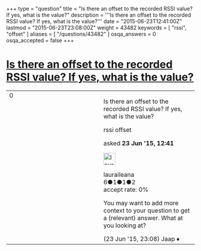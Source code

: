 +++
type = "question"
title = "Is there an offset to the recorded RSSI value? If yes, what is the value?"
description = '''Is there an offset to the recorded RSSI value? If yes, what is the value?'''
date = "2015-06-23T12:41:00Z"
lastmod = "2015-06-23T23:08:00Z"
weight = 43482
keywords = [ "rssi", "offset" ]
aliases = [ "/questions/43482" ]
osqa_answers = 0
osqa_accepted = false
+++

<div class="headNormal">

# [Is there an offset to the recorded RSSI value? If yes, what is the value?](/questions/43482/is-there-an-offset-to-the-recorded-rssi-value-if-yes-what-is-the-value)

</div>

<div id="main-body">

<div id="askform">

<table id="question-table" style="width:100%;"><colgroup><col style="width: 50%" /><col style="width: 50%" /></colgroup><tbody><tr class="odd"><td style="width: 30px; vertical-align: top"><div class="vote-buttons"><span id="post-43482-upvote" class="ajax-command post-vote up" rel="nofollow" title="I like this post (click again to cancel)"> </span><div id="post-43482-score" class="post-score" title="current number of votes">0</div><span id="post-43482-downvote" class="ajax-command post-vote down" rel="nofollow" title="I dont like this post (click again to cancel)"> </span> <span id="favorite-mark" class="ajax-command favorite-mark" rel="nofollow" title="mark/unmark this question as favorite (click again to cancel)"> </span><div id="favorite-count" class="favorite-count"></div></div></td><td><div id="item-right"><div class="question-body"><p>Is there an offset to the recorded RSSI value? If yes, what is the value?</p></div><div id="question-tags" class="tags-container tags"><span class="post-tag tag-link-rssi" rel="tag" title="see questions tagged &#39;rssi&#39;">rssi</span> <span class="post-tag tag-link-offset" rel="tag" title="see questions tagged &#39;offset&#39;">offset</span></div><div id="question-controls" class="post-controls"></div><div class="post-update-info-container"><div class="post-update-info post-update-info-user"><p>asked <strong>23 Jun '15, 12:41</strong></p><img src="https://secure.gravatar.com/avatar/41db6e5d029da67fd8377eac8ca4c7c7?s=32&amp;d=identicon&amp;r=g" class="gravatar" width="32" height="32" alt="lauraileana&#39;s gravatar image" /><p><span>lauraileana</span><br />
<span class="score" title="6 reputation points">6</span><span title="1 badges"><span class="badge1">●</span><span class="badgecount">1</span></span><span title="1 badges"><span class="silver">●</span><span class="badgecount">1</span></span><span title="2 badges"><span class="bronze">●</span><span class="badgecount">2</span></span><br />
<span class="accept_rate" title="Rate of the user&#39;s accepted answers">accept rate:</span> <span title="lauraileana has no accepted answers">0%</span></p></div></div><div id="comments-container-43482" class="comments-container"><span id="43494"></span><div id="comment-43494" class="comment"><div id="post-43494-score" class="comment-score"></div><div class="comment-text"><p>You may want to add more context to your question to get a (relevant) answer. What at you looking at?</p></div><div id="comment-43494-info" class="comment-info"><span class="comment-age">(23 Jun '15, 23:08)</span> <span class="comment-user userinfo">Jaap ♦</span></div></div></div><div id="comment-tools-43482" class="comment-tools"></div><div class="clear"></div><div id="comment-43482-form-container" class="comment-form-container"></div><div class="clear"></div></div></td></tr></tbody></table>

</div>

</div>

